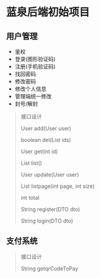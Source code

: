 # 蓝泉后端初始项目
## 用户管理
* 鉴权
* 登录(图形验证码)
* 注册(手机验证码)
* 找回密码
* 修改密码
* 修改个人信息
* 管理端统一修改
* 封号/解封
>接口设计
> 
> User add(User user)
> 
> boolean del(List<Integer> ids)
> 
> User get(int id)
> 
> List<User> list()
> 
> User update(User user)
> 
> List<User> listpage(int page, int size)
> 
> int total
> 
> String register(DTO dto)
> 
> String login(DTO dto)
## 支付系统
>接口设计 
> 
> String getqrCodeToPay
> 
> 